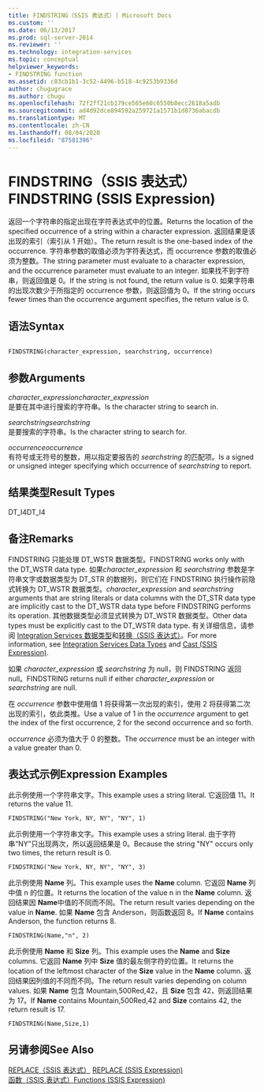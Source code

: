 ```yaml
---
title: FINDSTRING（SSIS 表达式）| Microsoft Docs
ms.custom: ''
ms.date: 06/13/2017
ms.prod: sql-server-2014
ms.reviewer: ''
ms.technology: integration-services
ms.topic: conceptual
helpviewer_keywords:
- FINDSTRING function
ms.assetid: c83cb1b1-3c52-4496-b518-4c9253b9336d
author: chugugrace
ms.author: chugu
ms.openlocfilehash: 72f2ff21cb179ce565e60c6550b8ecc2618a5adb
ms.sourcegitcommit: ad4d92dce894592a259721a1571b1d8736abacdb
ms.translationtype: MT
ms.contentlocale: zh-CN
ms.lasthandoff: 08/04/2020
ms.locfileid: "87581396"
---
```

# <a name="findstring-ssis-expression"></a><span data-ttu-id="7b3df-102">FINDSTRING（SSIS 表达式）</span><span class="sxs-lookup"><span data-stu-id="7b3df-102">FINDSTRING (SSIS Expression)</span></span>
  <span data-ttu-id="7b3df-103">返回一个字符串的指定出现在字符表达式中的位置。</span><span class="sxs-lookup"><span data-stu-id="7b3df-103">Returns the location of the specified occurrence of a string within a character expression.</span></span> <span data-ttu-id="7b3df-104">返回结果是该出现的索引（索引从 1 开始）。</span><span class="sxs-lookup"><span data-stu-id="7b3df-104">The return result is the one-based index of the occurrence.</span></span> <span data-ttu-id="7b3df-105">字符串参数的取值必须为字符表达式，而 occurrence 参数的取值必须为整数。</span><span class="sxs-lookup"><span data-stu-id="7b3df-105">The string parameter must evaluate to a character expression, and the occurrence parameter must evaluate to an integer.</span></span> <span data-ttu-id="7b3df-106">如果找不到字符串，则返回值是 0。</span><span class="sxs-lookup"><span data-stu-id="7b3df-106">If the string is not found, the return value is 0.</span></span> <span data-ttu-id="7b3df-107">如果字符串的出现次数少于所指定的 occurrence 参数，则返回值为 0。</span><span class="sxs-lookup"><span data-stu-id="7b3df-107">If the string occurs fewer times than the occurrence argument specifies, the return value is 0.</span></span>  
  
## <a name="syntax"></a><span data-ttu-id="7b3df-108">语法</span><span class="sxs-lookup"><span data-stu-id="7b3df-108">Syntax</span></span>  
  
```  
  
FINDSTRING(character_expression, searchstring, occurrence)  
```  
  
## <a name="arguments"></a><span data-ttu-id="7b3df-109">参数</span><span class="sxs-lookup"><span data-stu-id="7b3df-109">Arguments</span></span>  
 <span data-ttu-id="7b3df-110">*character_expression*</span><span class="sxs-lookup"><span data-stu-id="7b3df-110">*character_expression*</span></span>  
 <span data-ttu-id="7b3df-111">是要在其中进行搜索的字符串。</span><span class="sxs-lookup"><span data-stu-id="7b3df-111">Is the character string to search in.</span></span>  
  
 <span data-ttu-id="7b3df-112">*searchstring*</span><span class="sxs-lookup"><span data-stu-id="7b3df-112">*searchstring*</span></span>  
 <span data-ttu-id="7b3df-113">是要搜索的字符串。</span><span class="sxs-lookup"><span data-stu-id="7b3df-113">Is the character string to search for.</span></span>  
  
 <span data-ttu-id="7b3df-114">*occurrence*</span><span class="sxs-lookup"><span data-stu-id="7b3df-114">*occurrence*</span></span>  
 <span data-ttu-id="7b3df-115">有符号或无符号的整数，用以指定要报告的 *searchstring* 的匹配项。</span><span class="sxs-lookup"><span data-stu-id="7b3df-115">Is a signed or unsigned integer specifying which occurrence of *searchstring* to report.</span></span>  
  
## <a name="result-types"></a><span data-ttu-id="7b3df-116">结果类型</span><span class="sxs-lookup"><span data-stu-id="7b3df-116">Result Types</span></span>  
 <span data-ttu-id="7b3df-117">DT_I4</span><span class="sxs-lookup"><span data-stu-id="7b3df-117">DT_I4</span></span>  
  
## <a name="remarks"></a><span data-ttu-id="7b3df-118">备注</span><span class="sxs-lookup"><span data-stu-id="7b3df-118">Remarks</span></span>  
 <span data-ttu-id="7b3df-119">FINDSTRING 只能处理 DT_WSTR 数据类型。</span><span class="sxs-lookup"><span data-stu-id="7b3df-119">FINDSTRING works only with the DT_WSTR data type.</span></span>  <span data-ttu-id="7b3df-120">如果*character_expression* 和 *searchstring* 参数是字符串文字或数据类型为 DT_STR 的数据列，则它们在 FINDSTRING 执行操作前隐式转换为 DT_WSTR 数据类型。</span><span class="sxs-lookup"><span data-stu-id="7b3df-120">*character_expression* and *searchstring* arguments that are string literals or data columns with the DT_STR data type are implicitly cast to the DT_WSTR data type before FINDSTRING performs its operation.</span></span> <span data-ttu-id="7b3df-121">其他数据类型必须显式转换为 DT_WSTR 数据类型。</span><span class="sxs-lookup"><span data-stu-id="7b3df-121">Other data types must be explicitly cast to the DT_WSTR data type.</span></span> <span data-ttu-id="7b3df-122">有关详细信息，请参阅 [Integration Services 数据类型](../data-flow/integration-services-data-types.md)和[转换（SSIS 表达式）](cast-ssis-expression.md)。</span><span class="sxs-lookup"><span data-stu-id="7b3df-122">For more information, see [Integration Services Data Types](../data-flow/integration-services-data-types.md) and [Cast &#40;SSIS Expression&#41;](cast-ssis-expression.md).</span></span>  
  
 <span data-ttu-id="7b3df-123">如果 *character_expression* 或 *searchstring* 为 null，则 FINDSTRING 返回 null。</span><span class="sxs-lookup"><span data-stu-id="7b3df-123">FINDSTRING returns null if either *character_expression* or *searchstring* are null.</span></span>  
  
 <span data-ttu-id="7b3df-124">在 *occurrence* 参数中使用值 1 将获得第一次出现的索引，使用 2 将获得第二次出现的索引，依此类推。</span><span class="sxs-lookup"><span data-stu-id="7b3df-124">Use a value of 1 in the *occurrence* argument to get the index of the first occurrence, 2 for the second occurrence and so forth.</span></span>  
  
 <span data-ttu-id="7b3df-125">*occurrence* 必须为值大于 0 的整数。</span><span class="sxs-lookup"><span data-stu-id="7b3df-125">The *occurrence* must be an integer with a value greater than 0.</span></span>  
  
## <a name="expression-examples"></a><span data-ttu-id="7b3df-126">表达式示例</span><span class="sxs-lookup"><span data-stu-id="7b3df-126">Expression Examples</span></span>  
 <span data-ttu-id="7b3df-127">此示例使用一个字符串文字。</span><span class="sxs-lookup"><span data-stu-id="7b3df-127">This example uses a string literal.</span></span> <span data-ttu-id="7b3df-128">它返回值 11。</span><span class="sxs-lookup"><span data-stu-id="7b3df-128">It returns the value 11.</span></span>  
  
```  
FINDSTRING("New York, NY, NY", "NY", 1)   
```  
  
 <span data-ttu-id="7b3df-129">此示例使用一个字符串文字。</span><span class="sxs-lookup"><span data-stu-id="7b3df-129">This example uses a string literal.</span></span> <span data-ttu-id="7b3df-130">由于字符串“NY”只出现两次，所以返回结果是 0。</span><span class="sxs-lookup"><span data-stu-id="7b3df-130">Because the string "NY" occurs only two times, the return result is 0.</span></span>  
  
```  
FINDSTRING("New York, NY, NY", "NY", 3)   
```  
  
 <span data-ttu-id="7b3df-131">此示例使用 **Name** 列。</span><span class="sxs-lookup"><span data-stu-id="7b3df-131">This example uses the **Name** column.</span></span> <span data-ttu-id="7b3df-132">它返回 **Name** 列中值 n 的位置。</span><span class="sxs-lookup"><span data-stu-id="7b3df-132">It returns the location of the value n in the **Name** column.</span></span> <span data-ttu-id="7b3df-133">返回结果因 **Name**中值的不同而不同。</span><span class="sxs-lookup"><span data-stu-id="7b3df-133">The return result varies depending on the value in **Name**.</span></span> <span data-ttu-id="7b3df-134">如果 **Name** 包含 Anderson，则函数返回 8。</span><span class="sxs-lookup"><span data-stu-id="7b3df-134">If **Name** contains Anderson, the function returns 8.</span></span>  
  
```  
FINDSTRING(Name,"n", 2)   
```  
  
 <span data-ttu-id="7b3df-135">此示例使用 **Name** 和 **Size** 列。</span><span class="sxs-lookup"><span data-stu-id="7b3df-135">This example uses the **Name** and **Size** columns.</span></span> <span data-ttu-id="7b3df-136">它返回 **Name** 列中 **Size** 值的最左侧字符的位置。</span><span class="sxs-lookup"><span data-stu-id="7b3df-136">It returns the location of the leftmost character of the **Size** value in the **Name** column.</span></span> <span data-ttu-id="7b3df-137">返回结果因列值的不同而不同。</span><span class="sxs-lookup"><span data-stu-id="7b3df-137">The return result varies depending on column values.</span></span> <span data-ttu-id="7b3df-138">如果 **Name** 包含 Mountain,500Red,42，且 **Size** 包含 42，则返回结果为 17。</span><span class="sxs-lookup"><span data-stu-id="7b3df-138">If **Name** contains Mountain,500Red,42 and **Size** contains 42, the return result is 17.</span></span>  
  
```  
FINDSTRING(Name,Size,1)   
```  
  
## <a name="see-also"></a><span data-ttu-id="7b3df-139">另请参阅</span><span class="sxs-lookup"><span data-stu-id="7b3df-139">See Also</span></span>  
 <span data-ttu-id="7b3df-140">[REPLACE（SSIS 表达式）](replace-ssis-expression.md) </span><span class="sxs-lookup"><span data-stu-id="7b3df-140">[REPLACE &#40;SSIS Expression&#41;](replace-ssis-expression.md) </span></span>  
 [<span data-ttu-id="7b3df-141">函数（SSIS 表达式）</span><span class="sxs-lookup"><span data-stu-id="7b3df-141">Functions &#40;SSIS Expression&#41;</span></span>](functions-ssis-expression.md)  
  
  
